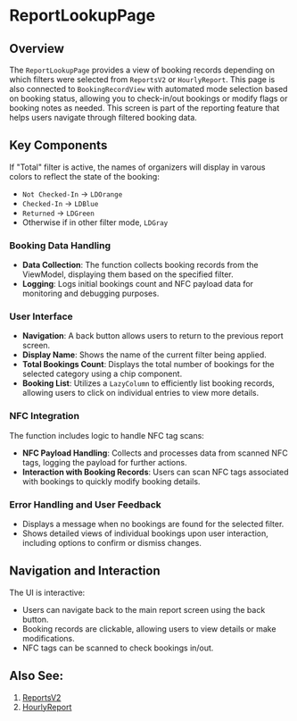 # ReportLookupPage

## Overview

The `ReportLookupPage` provides a view of booking records depending on which filters were selected from `ReportsV2` or `HourlyReport`. This page is also connected to `BookingRecordView` with automated mode selection based on booking status, allowing you to check-in/out bookings or modify flags or booking notes as needed. This screen is part of the reporting feature that helps users navigate through filtered booking data.

## Key Components
If "Total" filter is active, the names of organizers will display in varous colors to reflect the state of the booking:
- `Not Checked-In` -> `LDOrange`
- `Checked-In` -> `LDBlue`
- `Returned` -> `LDGreen`
- Otherwise if in other filter mode, `LDGray`

### Booking Data Handling
- **Data Collection**: The function collects booking records from the ViewModel, displaying them based on the specified filter.
- **Logging**: Logs initial bookings count and NFC payload data for monitoring and debugging purposes.

### User Interface
- **Navigation**: A back button allows users to return to the previous report screen.
- **Display Name**: Shows the name of the current filter being applied.
- **Total Bookings Count**: Displays the total number of bookings for the selected category using a chip component.
- **Booking List**: Utilizes a `LazyColumn` to efficiently list booking records, allowing users to click on individual entries to view more details.

### NFC Integration
The function includes logic to handle NFC tag scans:
- **NFC Payload Handling**: Collects and processes data from scanned NFC tags, logging the payload for further actions.
- **Interaction with Booking Records**: Users can scan NFC tags associated with bookings to quickly modify booking details.

### Error Handling and User Feedback
- Displays a message when no bookings are found for the selected filter.
- Shows detailed views of individual bookings upon user interaction, including options to confirm or dismiss changes.

## Navigation and Interaction
The UI is interactive:
- Users can navigate back to the main report screen using the back button.
- Booking records are clickable, allowing users to view details or make modifications.
- NFC tags can be scanned to check bookings in/out.


## Also See:
1. [ReportsV2](https://lazy-day-tech.github.io/TapTrack-User-Reference/Pages/ReportsV2)
2. [HourlyReport](https://lazy-day-tech.github.io/TapTrack-User-Reference/Pages/HourlyReport)